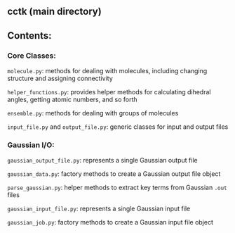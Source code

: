 ## cctk (main directory)

## Contents: 

### Core Classes: 

`molecule.py`: methods for dealing with molecules, including changing structure and assigning connectivity

`helper_functions.py`: provides helper methods for calculating dihedral angles, getting atomic numbers, and so forth

`ensemble.py`: methods for dealing with groups of molecules

`input_file.py` and `output_file.py`: generic classes for input and output files

### Gaussian I/O: 

`gaussian_output_file.py`: represents a single Gaussian output file

`gaussian_data.py`: factory methods to create a Gaussian output file object

`parse_gaussian.py`: helper methods to extract key terms from Gaussian `.out` files

`gaussian_input_file.py`: represents a single Gaussian input file

`gaussian_job.py`: factory methods to create a Gaussian input file object
